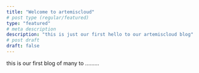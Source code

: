 ```yaml
---
title: "Welcome to artemiscloud"
# post type (regular/featured)
type: "featured"
# meta description
description: "this is just our first hello to our artemiscloud blog"
# post draft
draft: false
---
```


this is our first blog of many to .........
